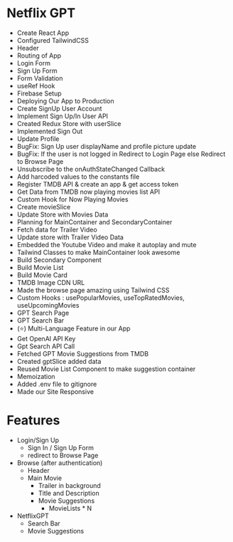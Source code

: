 # Netflix GPT

- Create React App
- Configured TailwindCSS
- Header
- Routing of App
- Login Form
- Sign Up Form
- Form Validation
- useRef Hook
- Firebase Setup
- Deploying Our App to Production
- Create SignUp User Account
- Implement Sign Up/In User API
- Created Redux Store with userSlice
- Implemented Sign Out
- Update Profile
- BugFix: Sign Up user displayName and profile picture update 
- BugFix: If the user is not logged in Redirect to Login Page else Redirect to Browse Page
- Unsubscribe to the onAuthStateChanged Callback
- Add harcoded values to the constants file
- Register TMDB API & create an app & get access token
- Get Data from TMDB now playing movies list API
- Custom Hook for Now Playing Movies
- Create movieSlice
- Update Store with Movies Data
- Planning for MainContainer and SecondaryContainer
- Fetch data for Trailer Video
- Update store with Trailer Video Data
- Embedded the Youtube Video and make it autoplay and mute
- Tailwind Classes to make MainContainer look awesome
- Build Secondary Component 
- Build Movie List
- Build Movie Card
- TMDB Image CDN URL
- Made the browse page amazing using Tailwind CSS
- Custom Hooks : usePopularMovies, useTopRatedMovies, useUpcomingMovies
- GPT Search Page
- GPT Search Bar
- (⭐️) Multi-Language Feature in our App
- Get OpenAI API Key
- Gpt Search API Call
- Fetched GPT Movie Suggestions from TMDB
- Created gptSlice added data
- Reused Movie List Component to make suggestion container
- Memoization
- Added .env file to gitignore
- Made our Site Responsive



# Features
- Login/Sign Up
    - Sign In / Sign Up Form
    - redirect to Browse Page
- Browse (after authentication)
    - Header
    - Main Movie
        - Trailer in background
        - Title and Description
        - Movie Suggestions
            - MovieLists * N
- NetflixGPT
    - Search Bar
    - Movie Suggestions
